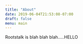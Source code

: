 ```yaml
---
title: "About"
date: 2019-06-04T21:53:08-07:00
draft: false
menu: main
---
```


Rootstalk is blah blah blah.....HELLO
